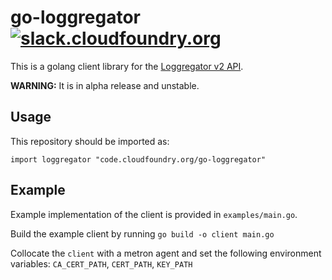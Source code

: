 # go-loggregator [![slack.cloudfoundry.org][slack-badge]][loggregator-slack]

This is a golang client library for the [Loggregator v2 API][loggregator-api].

**WARNING:** It is in alpha release and unstable.

## Usage

This repository should be imported as:

`import loggregator "code.cloudfoundry.org/go-loggregator"`

## Example

Example implementation of the client is provided in `examples/main.go`.

Build the example client by running `go build -o client main.go`

Collocate the `client` with a metron agent and set the following environment
variables: `CA_CERT_PATH`, `CERT_PATH`, `KEY_PATH`

[slack-badge]:              https://slack.cloudfoundry.org/badge.svg
[loggregator-slack]:        https://cloudfoundry.slack.com/archives/loggregator
[loggregator-api]:          https://github.com/cloudfoundry/loggregator-api
